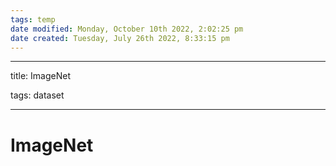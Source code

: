 ```yaml
---
tags: temp
date modified: Monday, October 10th 2022, 2:02:25 pm
date created: Tuesday, July 26th 2022, 8:33:15 pm
---
```


---

title: ImageNet

tags: dataset

---

# ImageNet



